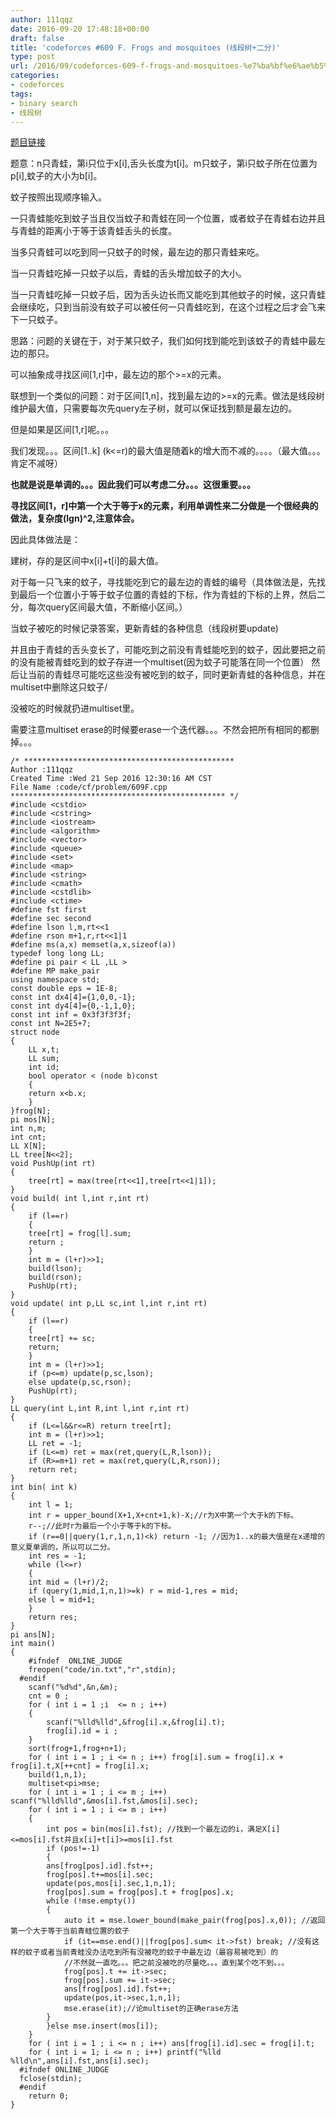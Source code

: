 ```yaml
---
author: 111qqz
date: 2016-09-20 17:48:18+00:00
draft: false
title: 'codeforces #609 F. Frogs and mosquitoes (线段树+二分)'
type: post
url: /2016/09/codeforces-609-f-frogs-and-mosquitoes-%e7%ba%bf%e6%ae%b5%e6%a0%91%e4%ba%8c%e5%88%86/
categories:
- codeforces
tags:
- binary search
- 线段树
---
```


[题目链接](http://codeforces.com/problemset/problem/609/F)

题意：n只青蛙，第i只位于x[i],舌头长度为t[i]。m只蚊子，第i只蚊子所在位置为p[i],蚊子的大小为b[i]。

蚊子按照出现顺序输入。

一只青蛙能吃到蚊子当且仅当蚊子和青蛙在同一个位置，或者蚊子在青蛙右边并且与青蛙的距离小于等于该青蛙舌头的长度。

当多只青蛙可以吃到同一只蚊子的时候，最左边的那只青蛙来吃。

当一只青蛙吃掉一只蚊子以后，青蛙的舌头增加蚊子的大小。

当一只青蛙吃掉一只蚊子后，因为舌头边长而又能吃到其他蚊子的时候，这只青蛙会继续吃，只到当前没有蚊子可以被任何一只青蛙吃到，在这个过程之后才会飞来下一只蚊子。



思路：问题的关键在于，对于某只蚊子，我们如何找到能吃到该蚊子的青蛙中最左边的那只。

可以抽象成寻找区间[1,r]中，最左边的那个>=x的元素。

联想到一个类似的问题：对于区间[1,n]，找到最左边的>=x的元素。做法是线段树维护最大值，只需要每次先query左子树，就可以保证找到额是最左边的。

但是如果是区间[1,r]呢。。。

我们发现。。。区间[1..k] (k<=r)的最大值是随着k的增大而不减的。。。。（最大值。。。肯定不减呀）

**也就是说是单调的。。。因此我们可以考虑二分。。。这很重要。。。**

**寻找区间[1，r]中第一个大于等于x的元素，利用单调性来二分做是一个很经典的做法，复杂度(lgn)^2,注意体会。**



因此具体做法是：

建树，存的是区间中x[i]+t[i]的最大值。

对于每一只飞来的蚊子，寻找能吃到它的最左边的青蛙的编号（具体做法是，先找到最后一个位置小于等于蚊子位置的青蛙的下标，作为青蛙的下标的上界，然后二分，每次query区间最大值，不断缩小区间。）

当蚊子被吃的时候记录答案，更新青蛙的各种信息（线段树要update)

并且由于青蛙的舌头变长了，可能吃到之前没有青蛙能吃到的蚊子，因此要把之前的没有能被青蛙吃到的蚊子存进一个multiset(因为蚊子可能落在同一个位置） 然后让当前的青蛙尽可能吃这些没有被吃到的蚊子，同时更新青蛙的各种信息，并在multiset中删除这只蚊子/

没被吃的时候就扔进multiset里。

需要注意multiset erase的时候要erase一个迭代器。。。不然会把所有相同的都删掉。。。

    
    /* ***********************************************
    Author :111qqz
    Created Time :Wed 21 Sep 2016 12:30:16 AM CST
    File Name :code/cf/problem/609F.cpp
    ************************************************ */
    #include <cstdio>
    #include <cstring>
    #include <iostream>
    #include <algorithm>
    #include <vector>
    #include <queue>
    #include <set>
    #include <map>
    #include <string>
    #include <cmath>
    #include <cstdlib>
    #include <ctime>
    #define fst first
    #define sec second
    #define lson l,m,rt<<1
    #define rson m+1,r,rt<<1|1
    #define ms(a,x) memset(a,x,sizeof(a))
    typedef long long LL;
    #define pi pair < LL ,LL >
    #define MP make_pair
    using namespace std;
    const double eps = 1E-8;
    const int dx4[4]={1,0,0,-1};
    const int dy4[4]={0,-1,1,0};
    const int inf = 0x3f3f3f3f;
    const int N=2E5+7;
    struct node
    {
        LL x,t;
        LL sum;
        int id;
        bool operator < (node b)const
        {
    	return x<b.x;
        }
    }frog[N];
    pi mos[N];
    int n,m;
    int cnt;
    LL X[N];
    LL tree[N<<2];
    void PushUp(int rt)
    {
        tree[rt] = max(tree[rt<<1],tree[rt<<1|1]);
    }
    void build( int l,int r,int rt)
    {
        if (l==r)
        {
    	tree[rt] = frog[l].sum;
    	return ;
        }
        int m = (l+r)>>1;
        build(lson);
        build(rson);
        PushUp(rt);
    }
    void update( int p,LL sc,int l,int r,int rt)
    {
        if (l==r)
        {
    	tree[rt] += sc;
    	return;
        }
        int m = (l+r)>>1;
        if (p<=m) update(p,sc,lson);
        else update(p,sc,rson);
        PushUp(rt);
    }
    LL query(int L,int R,int l,int r,int rt)
    {
        if (L<=l&&r<=R) return tree[rt];
        int m = (l+r)>>1;
        LL ret = -1;
        if (L<=m) ret = max(ret,query(L,R,lson));
        if (R>=m+1) ret = max(ret,query(L,R,rson));
        return ret;
    }
    int bin( int k)
    {
        int l = 1;
        int r = upper_bound(X+1,X+cnt+1,k)-X;//r为X中第一个大于k的下标。
        r--;//此时r为最后一个小于等于k的下标。
        if (r==0||query(1,r,1,n,1)<k) return -1; //因为1..x的最大值是在x递增的意义夏单调的，所以可以二分。
        int res = -1;
        while (l<=r)
        {
    	int mid = (l+r)/2;
    	if (query(1,mid,1,n,1)>=k) r = mid-1,res = mid;
    	else l = mid+1;
        }
        return res;
    }
    pi ans[N];
    int main()
    {
    	#ifndef  ONLINE_JUDGE 
    	freopen("code/in.txt","r",stdin);
      #endif
    	scanf("%d%d",&n,&m);
    	cnt = 0 ;
    	for ( int i = 1 ;i  <= n ; i++)
    	{
    	    scanf("%lld%lld",&frog[i].x,&frog[i].t);
    	    frog[i].id = i ;
    	}
    	sort(frog+1,frog+n+1);
    	for ( int i = 1 ; i <= n ; i++) frog[i].sum = frog[i].x + frog[i].t,X[++cnt] = frog[i].x;
    	build(1,n,1);
    	multiset<pi>mse;
    	for ( int i = 1 ; i <= m ; i++) scanf("%lld%lld",&mos[i].fst,&mos[i].sec);
    	for ( int i = 1 ; i <= m ; i++)
    	{
    	    int pos = bin(mos[i].fst); //找到一个最左边的i，满足X[i]<=mos[i].fst并且x[i]+t[i]>=mos[i].fst
    	    if (pos!=-1)
    	    {
    		ans[frog[pos].id].fst++;
    		frog[pos].t+=mos[i].sec;
    		update(pos,mos[i].sec,1,n,1);
    		frog[pos].sum = frog[pos].t + frog[pos].x;
    		while (!mse.empty())
    		{
    		    auto it = mse.lower_bound(make_pair(frog[pos].x,0)); //返回第一个大于等于当前青蛙位置的蚊子
    		    if (it==mse.end()||frog[pos].sum< it->fst) break; //没有这样的蚊子或者当前青蛙没办法吃到所有没被吃的蚊子中最左边（最容易被吃到）的
    		    //不然就一直吃。。。把之前没被吃的尽量吃。。。直到某个吃不到。。。
    		    frog[pos].t += it->sec;
    		    frog[pos].sum += it->sec;
    		    ans[frog[pos].id].fst++;
    		    update(pos,it->sec,1,n,1);
    		    mse.erase(it);//论multiset的正确erase方法
    		}
    	    }else mse.insert(mos[i]);
    	}
    	for ( int i = 1 ; i <= n ; i++) ans[frog[i].id].sec = frog[i].t;
    	for ( int i = 1; i <= n ; i++) printf("%lld %lld\n",ans[i].fst,ans[i].sec);
      #ifndef ONLINE_JUDGE  
      fclose(stdin);
      #endif
        return 0;
    }
    





